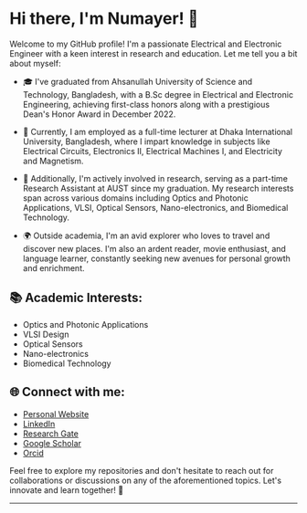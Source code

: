 # Hi there, I'm Numayer! 👋

Welcome to my GitHub profile! I'm a passionate Electrical and Electronic Engineer with a keen interest in research and education. Let me tell you a bit about myself:

- 🎓 I've graduated from Ahsanullah University of Science and Technology, Bangladesh, with a B.Sc degree in Electrical and Electronic Engineering, achieving first-class honors along with a prestigious Dean's Honor Award in December 2022.

- 🔭 Currently, I am employed as a full-time lecturer at Dhaka International University, Bangladesh, where I impart knowledge in subjects like Electrical Circuits, Electronics II, Electrical Machines I, and Electricity and Magnetism.

- 🧪 Additionally, I'm actively involved in research, serving as a part-time Research Assistant at AUST since my graduation. My research interests span across various domains including Optics and Photonic Applications, VLSI, Optical Sensors, Nano-electronics, and Biomedical Technology.

- 🌍 Outside academia, I'm an avid explorer who loves to travel and discover new places. I'm also an ardent reader, movie enthusiast, and language learner, constantly seeking new avenues for personal growth and enrichment.

## 📚 Academic Interests:
- Optics and Photonic Applications
- VLSI Design
- Optical Sensors
- Nano-electronics
- Biomedical Technology

## 🌐 Connect with me:
- [Personal Website](https://numayer-z.github.io/)
- [LinkedIn](https://www.linkedin.com/in/numayerzaman)
- [Research Gate](https://www.researchgate.net/profile/Numayer-Zaman)
- [Google Scholar](https://scholar.google.com/citations?user=exrGKF8AAAAJ&hl=en)
- [Orcid](https://orcid.org/0009-0005-9183-053X)

Feel free to explore my repositories and don't hesitate to reach out for collaborations or discussions on any of the aforementioned topics. Let's innovate and learn together! 🚀

---
